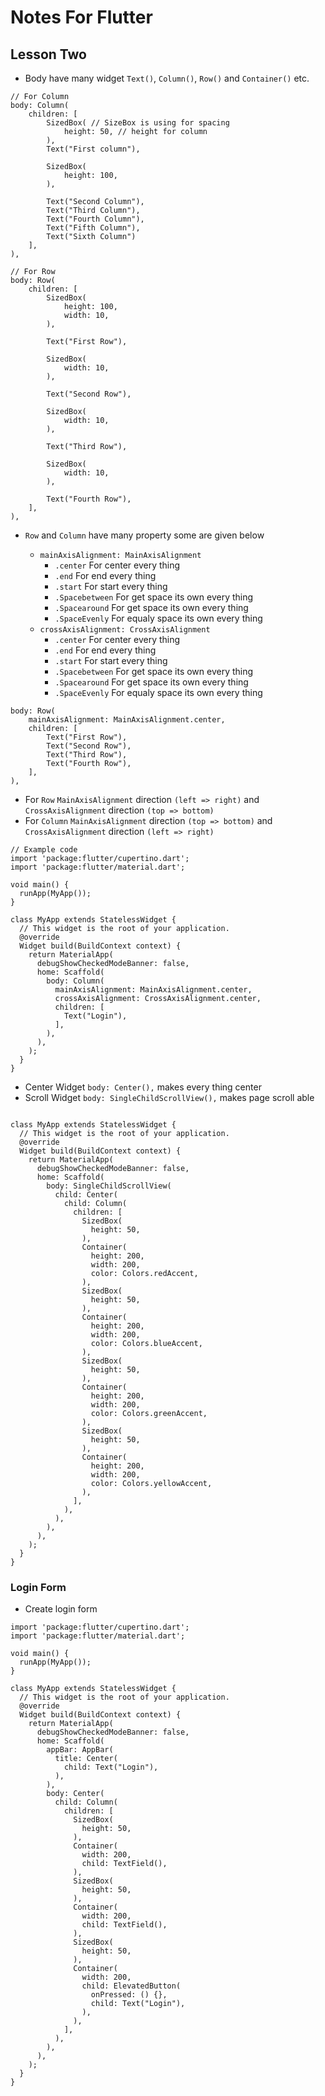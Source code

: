 # Notes For Flutter

## Lesson Two

- Body have many widget `Text()`, `Column()`, `Row()` and `Container()` etc.

```
// For Column
body: Column(
    children: [
        SizedBox( // SizeBox is using for spacing
            height: 50, // height for column
        ),
        Text("First column"),

        SizedBox(
            height: 100,
        ),

        Text("Second Column"),
        Text("Third Column"),
        Text("Fourth Column"),
        Text("Fifth Column"),
        Text("Sixth Column")
    ],
),
```

```
// For Row
body: Row(
    children: [
        SizedBox(
            height: 100,
            width: 10,
        ),

        Text("First Row"),

        SizedBox(
            width: 10,
        ),

        Text("Second Row"),

        SizedBox(
            width: 10,
        ),

        Text("Third Row"),

        SizedBox(
            width: 10,
        ),

        Text("Fourth Row"),
    ],
),
```

- `Row` and `Column` have many property some are given below

  - `mainAxisAlignment: MainAxisAlignment`
    - `.center` For center every thing
    - `.end` For end every thing
    - `.start` For start every thing
    - `.Spacebetween` For get space its own every thing
    - `.Spacearound` For get space its own every thing
    - `.SpaceEvenly` For equaly space its own every thing
  - `crossAxisAlignment: CrossAxisAlignment`
    - `.center` For center every thing
    - `.end` For end every thing
    - `.start` For start every thing
    - `.Spacebetween` For get space its own every thing
    - `.Spacearound` For get space its own every thing
    - `.SpaceEvenly` For equaly space its own every thing

```
body: Row(
    mainAxisAlignment: MainAxisAlignment.center,
    children: [
        Text("First Row"),
        Text("Second Row"),
        Text("Third Row"),
        Text("Fourth Row"),
    ],
),
```

- For `Row` `MainAxisAlignment` direction `(left => right)` and `CrossAxisAlignment` direction `(top => bottom)`
- For `Column` `MainAxisAlignment` direction `(top => bottom)` and `CrossAxisAlignment` direction `(left => right)`

```
// Example code
import 'package:flutter/cupertino.dart';
import 'package:flutter/material.dart';

void main() {
  runApp(MyApp());
}

class MyApp extends StatelessWidget {
  // This widget is the root of your application.
  @override
  Widget build(BuildContext context) {
    return MaterialApp(
      debugShowCheckedModeBanner: false,
      home: Scaffold(
        body: Column(
          mainAxisAlignment: MainAxisAlignment.center,
          crossAxisAlignment: CrossAxisAlignment.center,
          children: [
            Text("Login"),
          ],
        ),
      ),
    );
  }
}
```

- Center Widget `body: Center(),` makes every thing center
- Scroll Widget `body: SingleChildScrollView(),` makes page scroll able

```

class MyApp extends StatelessWidget {
  // This widget is the root of your application.
  @override
  Widget build(BuildContext context) {
    return MaterialApp(
      debugShowCheckedModeBanner: false,
      home: Scaffold(
        body: SingleChildScrollView(
          child: Center(
            child: Column(
              children: [
                SizedBox(
                  height: 50,
                ),
                Container(
                  height: 200,
                  width: 200,
                  color: Colors.redAccent,
                ),
                SizedBox(
                  height: 50,
                ),
                Container(
                  height: 200,
                  width: 200,
                  color: Colors.blueAccent,
                ),
                SizedBox(
                  height: 50,
                ),
                Container(
                  height: 200,
                  width: 200,
                  color: Colors.greenAccent,
                ),
                SizedBox(
                  height: 50,
                ),
                Container(
                  height: 200,
                  width: 200,
                  color: Colors.yellowAccent,
                ),
              ],
            ),
          ),
        ),
      ),
    );
  }
}

```

### Login Form

- Create login form

```
import 'package:flutter/cupertino.dart';
import 'package:flutter/material.dart';

void main() {
  runApp(MyApp());
}

class MyApp extends StatelessWidget {
  // This widget is the root of your application.
  @override
  Widget build(BuildContext context) {
    return MaterialApp(
      debugShowCheckedModeBanner: false,
      home: Scaffold(
        appBar: AppBar(
          title: Center(
            child: Text("Login"),
          ),
        ),
        body: Center(
          child: Column(
            children: [
              SizedBox(
                height: 50,
              ),
              Container(
                width: 200,
                child: TextField(),
              ),
              SizedBox(
                height: 50,
              ),
              Container(
                width: 200,
                child: TextField(),
              ),
              SizedBox(
                height: 50,
              ),
              Container(
                width: 200,
                child: ElevatedButton(
                  onPressed: () {},
                  child: Text("Login"),
                ),
              ),
            ],
          ),
        ),
      ),
    );
  }
}

```
